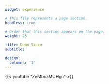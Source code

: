 ```yaml
---
widget: experience

# This file represents a page section.
headless: true

# Order that this section appears on the page.
weight: 25

title: Demo Video
subtitle: 

design:
  columns: '1'
---
```


{{< youtube "ZeMbozMUHgo" >}}